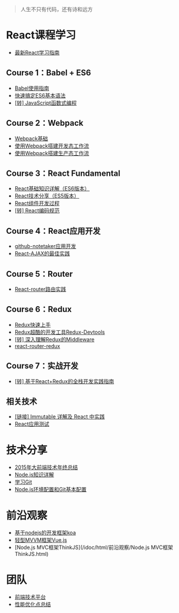 > 人生不只有代码，还有诗和远方

# React课程学习
- [最新React学习指南](/idoc/html/React课程专题/React学习指南.html)

## Course 1：Babel + ES6
- [Babel使用指南](/idoc/html/React课程专题/Babel使用指南.html)
- [快速搞定ES6基本语法](/idoc/html/React课程专题/快速搞定ES6基本语法.html)
- [[转] JavaScript函数式编程](/idoc/html/React课程专题/JavaScript函数式编程.html)

## Course 2：Webpack
- [Webpack基础](/idoc/html/React课程专题/使用Webpack搭建前端开发工作流.html)
- [使用Webpack搭建开发态工作流](/idoc/html/React课程专题/使用Webpack搭建前端开发工作流.html)
- [使用Webpack搭建生产态工作流](/idoc/html/React课程专题/使用Webpack搭建前端开发工作流.html)

## Course 3：React Fundamental
- [React基础知识详解（ES6版本）](/idoc/html/React课程专题/React基础知识详解.html)
- [React技术分享（ES5版本）](/idoc/html/React课程专题/React技术分享.html)
- [React组件开发过程](/idoc/html/团队/React组件开发过程.html)
- [[转] React编码规范](/idoc/html/React课程专题/React编码规范.html)

## Course 4：React应用开发
- [github-notetaker应用开发](/idoc/html/React课程专题/github-notetaker应用开发.html)
- [React-AJAX的最佳实践](/idoc/html/React课程专题/React-AJAX的最佳实践.html)

## Course 5：Router
- [React-router路由实践](/idoc/html/React课程专题/React-router路由实践.html)

## Course 6：Redux
- [Redux快速上手](/idoc/html/React课程专题/Redux快速上手.html)
- [Redux超酷的开发工具Redux-Devtools](/idoc/html/React课程专题/Redux超酷的开发工具Redux-Devtools.html)
- [[转] 深入理解Redux的Middleware](/idoc/html/React课程专题/深入理解Redux的Middleware.html)
- [react-router-redux](https://github.com/reactjs/react-router-redux)

## Course 7：实战开发
- [[转] 基于React+Redux的全栈开发实践指南](/idoc/html/React课程专题/全栈Redux实战.html)

## 相关技术

- [[链接] Immutable 详解及 React 中实践](https://segmentfault.com/a/1190000003910357)
- [React应用测试](/idoc/html/React课程专题/React应用测试.html)
# 技术分享

- [2015年大前端技术年终总结](/idoc/html/技术分享/2015年大前端技术年终总结.html)
- [Node.js知识详解](/idoc/html/技术分享/Node.js知识详解.html)
- [学习Git](/idoc/html/技术分享/学习Git.html)
- [Node.js环境配置和Git基本配置](/idoc/html/技术分享/Node.js环境配置和Git基本配置.html)

# 前沿观察

- [基于nodejs的开发框架koa](/idoc/html/前沿观察/基于nodejs的开发框架koa.html)
- [轻型MVVM框架Vue.js](/idoc/html/前沿观察/轻型MVVM框架Vue.js.html)
- [Node.js MVC框架ThinkJS](/idoc/html/前沿观察/Node.js MVC框架ThinkJS.html)

# 团队

- [前端技术平台](/idoc/html/团队/前端技术平台.html)
- [性能优化点总结](/idoc/html/性能优化/性能优化点总结.html)

<br><br>

